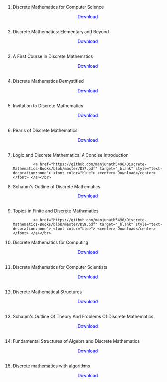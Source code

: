 1. Discrete Mathematics for Computer Science</br>
                <a href="https://github.com/manjunath5496/Discrete-Mathematics-Books/blob/master/DS1.pdf" target="_blank" style="text-decoration:none"> <font color="blue"> <center> Download</center></font> </a></br>
                
2. Discrete Mathematics: Elementary and Beyond</br>
                <a href="https://github.com/manjunath5496/Discrete-Mathematics-Books/blob/master/DS2.pdf" target="_blank" style="text-decoration:none"> <font color="blue"> <center> Download</center></font> </a></br>
                
3. A First Course in Discrete Mathematics</br>
                <a href="https://github.com/manjunath5496/Discrete-Mathematics-Books/blob/master/DS3.pdf" target="_blank" style="text-decoration:none"> <font color="blue"> <center> Download</center></font> </a></br>
                
4.  Discrete Mathematics Demystified</br>
                <a href="https://github.com/manjunath5496/Discrete-Mathematics-Books/blob/master/DS4.pdf" target="_blank" style="text-decoration:none"> <font color="blue"> <center> Download</center></font> </a></br>
                
5. Invitation to Discrete Mathematics</br>
                <a href="https://github.com/manjunath5496/Discrete-Mathematics-Books/blob/master/DS5.pdf" target="_blank" style="text-decoration:none"> <font color="blue"> <center> Download</center></font> </a></br>
                
6.  Pearls of Discrete Mathematics</br>
                <a href="https://github.com/manjunath5496/Discrete-Mathematics-Books/blob/master/DS6.pdf" target="_blank" style="text-decoration:none"> <font color="blue"> <center> Download</center></font> </a></br>
                
7. Logic and Discrete Mathematics: A Concise Introduction</br>
               
                <a href="https://github.com/manjunath5496/Discrete-Mathematics-Books/blob/master/DS7.pdf" target="_blank" style="text-decoration:none"> <font color="blue"> <center> Download</center></font> </a></br>
                
     
8.  Schaum's Outline of Discrete Mathematics</br>
                <a href="https://github.com/manjunath5496/Discrete-Mathematics-Books/blob/master/DS8.pdf" target="_blank" style="text-decoration:none"> <font color="blue"> <center> Download</center></font> </a></br>
                
9. Topics in Finite and Discrete Mathematics</br>
               
                <a href="https://github.com/manjunath5496/Discrete-Mathematics-Books/blob/master/DS9.pdf" target="_blank" style="text-decoration:none"> <font color="blue"> <center> Download</center></font> </a></br>
                
10.  Discrete Mathematics for Computing</br>
                <a href="https://github.com/manjunath5496/Discrete-Mathematics-Books/blob/master/DS10.pdf" target="_blank" style="text-decoration:none"> <font color="blue"> <center> Download</center></font> </a></br>
                
11. Discrete Mathematics for Computer Scientists </br>
                <a href="https://github.com/manjunath5496/Discrete-Mathematics-Books/blob/master/DS11.pdf" target="_blank" style="text-decoration:none"> <font color="blue"> <center> Download</center></font> </a></br>
                
12.  Discrete Mathematical Structures</br>
                <a href="https://github.com/manjunath5496/Discrete-Mathematics-Books/blob/master/DS12.pdf" target="_blank" style="text-decoration:none"> <font color="blue"> <center> Download</center></font> </a></br>
                
13. Schaum's Outline Of Theory And Problems Of Discrete Mathematics  </br>
                <a href="https://github.com/manjunath5496/Discrete-Mathematics-Books/blob/master/DS13.pdf" target="_blank" style="text-decoration:none"> <font color="blue"> <center> Download</center></font> </a></br>
                                
14. Fundamental Structures of Algebra and Discrete Mathematics  </br>
                <a href="https://github.com/manjunath5496/Discrete-Mathematics-Books/blob/master/DS14.pdf" target="_blank" style="text-decoration:none"> <font color="blue"> <center> Download</center></font> </a></br>                                
                
15. Discrete mathematics with algorithms </br>
                <a href="https://github.com/manjunath5496/Discrete-Mathematics-Books/blob/master/DS15.pdf" target="_blank" style="text-decoration:none"> <font color="blue"> <center> Download</center></font> </a></br>                      
                
                
